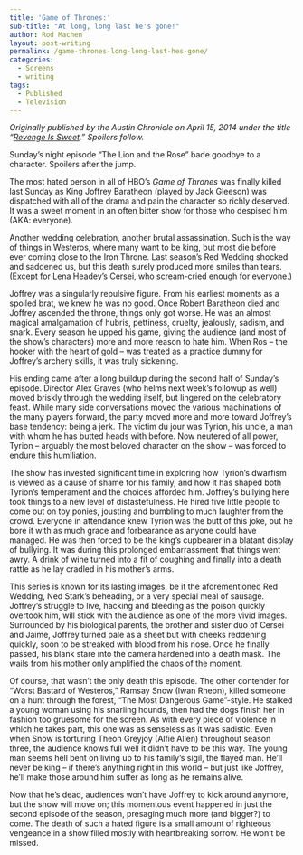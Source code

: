 ```yaml
---
title: 'Game of Thrones:'
sub-title: "At long, long last he's gone!"
author: Rod Machen
layout: post-writing
permalink: /game-thrones-long-long-last-hes-gone/
categories:
  - Screens
  - writing
tags:
  - Published
  - Television
---
```

*Originally published by the Austin Chronicle on April 15, 2014 under the title &#8220;<a href="http://www.austinchronicle.com/daily/screens/2014-04-15/revenge-is-sweet/" target="_blank">Revenge Is Sweet</a>.&#8221; Spoilers follow.*

Sunday’s night episode &#8220;The Lion and the Rose&#8221; bade goodbye to a character. Spoilers after the jump.<!--more-->

The most hated person in all of HBO’s *Game of Thrones* was finally killed last Sunday as King Joffrey Baratheon (played by Jack Gleeson) was dispatched with all of the drama and pain the character so richly deserved. It was a sweet moment in an often bitter show for those who despised him (AKA: everyone).

Another wedding celebration, another brutal assassination. Such is the way of things in Westeros, where many want to be king, but most die before ever coming close to the Iron Throne. Last season’s Red Wedding shocked and saddened us, but this death surely produced more smiles than tears. (Except for Lena Headey’s Cersei, who scream-cried enough for everyone.)

Joffrey was a singularly repulsive figure. From his earliest moments as a spoiled brat, we knew he was no good. Once Robert Baratheon died and Joffrey ascended the throne, things only got worse. He was an almost magical amalgamation of hubris, pettiness, cruelty, jealously, sadism, and snark. Every season he upped his game, giving the audience (and most of the show’s characters) more and more reason to hate him. When Ros – the hooker with the heart of gold – was treated as a practice dummy for Joffrey’s archery skills, it was truly sickening.

His ending came after a long buildup during the second half of Sunday’s episode. Director Alex Graves (who helms next week’s followup as well) moved briskly through the wedding itself, but lingered on the celebratory feast. While many side conversations moved the various machinations of the many players forward, the party moved more and more toward Joffrey’s base tendency: being a jerk. The victim du jour was Tyrion, his uncle, a man with whom he has butted heads with before. Now neutered of all power, Tyrion – arguably the most beloved character on the show – was forced to endure this humiliation.

The show has invested significant time in exploring how Tyrion’s dwarfism is viewed as a cause of shame for his family, and how it has shaped both Tyrion’s temperament and the choices afforded him. Joffrey’s bullying here took things to a new level of distastefulness. He hired five little people to come out on toy ponies, jousting and bumbling to much laughter from the crowd. Everyone in attendance knew Tyrion was the butt of this joke, but he bore it with as much grace and forbearance as anyone could have managed. He was then forced to be the king’s cupbearer in a blatant display of bullying. It was during this prolonged embarrassment that things went awry. A drink of wine turned into a fit of coughing and finally into a death rattle as he lay cradled in his mother’s arms.

This series is known for its lasting images, be it the aforementioned Red Wedding, Ned Stark’s beheading, or a very special meal of sausage. Joffrey’s struggle to live, hacking and bleeding as the poison quickly overtook him, will stick with the audience as one of the more vivid images. Surrounded by his biological parents, the brother and sister duo of Cersei and Jaime, Joffrey turned pale as a sheet but with cheeks reddening quickly, soon to be streaked with blood from his nose. Once he finally passed, his blank stare into the camera hardened into a death mask. The wails from his mother only amplified the chaos of the moment.

Of course, that wasn’t the only death this episode. The other contender for “Worst Bastard of Westeros,” Ramsay Snow (Iwan Rheon), killed someone on a hunt through the forest, “The Most Dangerous Game”-style. He stalked a young woman using his snarling hounds, then had the dogs finish her in fashion too gruesome for the screen. As with every piece of violence in which he takes part, this one was as senseless as it was sadistic. Even when Snow is torturing Theon Greyjoy (Alfie Allen) throughout season three, the audience knows full well it didn’t have to be this way. The young man seems hell bent on living up to his family’s sigil, the flayed man. He’ll never be king – if there’s anything right in this world – but just like Joffrey, he’ll make those around him suffer as long as he remains alive.

Now that he’s dead, audiences won’t have Joffrey to kick around anymore, but the show will move on; this momentous event happened in just the second episode of the season, presaging much more (and bigger?) to come. The death of such a hated figure is a small amount of righteous vengeance in a show filled mostly with heartbreaking sorrow. He won’t be missed.

&nbsp;